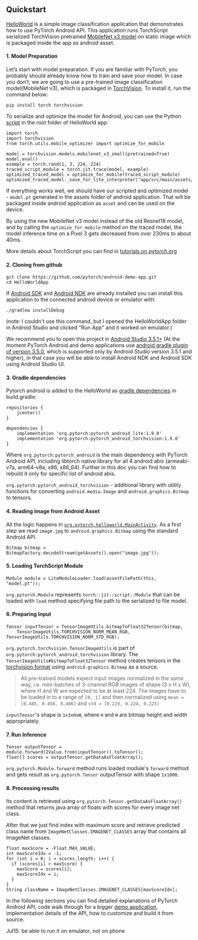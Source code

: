 ## Quickstart

[HelloWorld](https://github.com/pytorch/android-demo-app/tree/master/HelloWorldApp) is a simple image classification application that demonstrates how to use PyTorch Android API.
This application runs TorchScript serialized TorchVision pretrained [MobileNet v3 model](https://pytorch.org/vision/stable/models.html) on static image which is packaged inside the app as android asset.

#### 1. Model Preparation

Let’s start with model preparation. If you are familiar with PyTorch, you probably should already know how to train and save your model. In case you don’t, we are going to use a pre-trained image classification model(MobileNet v3), which is packaged in [TorchVision](https://pytorch.org/docs/stable/torchvision/index.html).
To install it, run the command below:
```
pip install torch torchvision
```

To serialize and optimize the model for Android, you can use the Python [script](https://github.com/pytorch/android-demo-app/blob/master/HelloWorldApp/trace_model.py) in the root folder of HelloWorld app:
```
import torch
import torchvision
from torch.utils.mobile_optimizer import optimize_for_mobile

model = torchvision.models.mobilenet_v3_small(pretrained=True)
model.eval()
example = torch.rand(1, 3, 224, 224)
traced_script_module = torch.jit.trace(model, example)
optimized_traced_model = optimize_for_mobile(traced_script_module)
optimized_traced_model._save_for_lite_interpreter("app/src/main/assets/model.ptl")
```
If everything works well, we should have our scripted and optimized model - `model.pt` generated in the assets folder of android application.
That will be packaged inside android application as `asset` and can be used on the device.

By using the new MobileNet v3 model instead of the old Resnet18 model, and by calling the `optimize_for_mobile` method on the traced model, the model inference time on a Pixel 3 gets decreased from over 230ms to about 40ms.

More details about TorchScript you can find in [tutorials on pytorch.org](https://pytorch.org/docs/stable/jit.html)

#### 2. Cloning from github
```
git clone https://github.com/pytorch/android-demo-app.git
cd HelloWorldApp
```
If [Android SDK](https://developer.android.com/studio/index.html#command-tools) and [Android NDK](https://developer.android.com/ndk/downloads) are already installed you can install this application to the connected android device or emulator with:
```
./gradlew installDebug
```
(note: I couldn't use this command, but I opened the HelloWorldApp folder in Android Studio and clicked "Run App" and it worked on emulator.)

We recommend you to open this project in [Android Studio 3.5.1+](https://developer.android.com/studio) (At the moment PyTorch Android and demo applications use [android gradle plugin of version 3.5.0](https://developer.android.com/studio/releases/gradle-plugin#3-5-0), which is supported only by Android Studio version 3.5.1 and higher),
in that case you will be able to install Android NDK and Android SDK using Android Studio UI.

#### 3. Gradle dependencies

Pytorch android is added to the HelloWorld as [gradle dependencies](https://github.com/pytorch/android-demo-app/blob/master/HelloWorldApp/app/build.gradle#L28-L29) in build.gradle:

```
repositories {
    jcenter()
}

dependencies {
    implementation 'org.pytorch:pytorch_android_lite:1.9.0'
    implementation 'org.pytorch:pytorch_android_torchvision:1.9.0'
}
```
Where `org.pytorch:pytorch_android` is the main dependency with PyTorch Android API, including libtorch native library for all 4 android abis (armeabi-v7a, arm64-v8a, x86, x86_64).
Further in this doc you can find how to rebuild it only for specific list of android abis.

`org.pytorch:pytorch_android_torchvision` - additional library with utility functions for converting `android.media.Image` and `android.graphics.Bitmap` to tensors.

#### 4. Reading image from Android Asset

All the logic happens in [`org.pytorch.helloworld.MainActivity`](https://github.com/pytorch/android-demo-app/blob/master/HelloWorldApp/app/src/main/java/org/pytorch/helloworld/MainActivity.java#L31-L69).
As a first step we read `image.jpg` to `android.graphics.Bitmap` using the standard Android API.
```
Bitmap bitmap = BitmapFactory.decodeStream(getAssets().open("image.jpg"));
```

#### 5. Loading TorchScript Module
```
Module module = LiteModuleLoader.load(assetFilePath(this, "model.pt"));
```
`org.pytorch.Module` represents `torch::jit::script::Module` that can be loaded with `load` method specifying file path to the serialized to file model.

#### 6. Preparing Input
```
Tensor inputTensor = TensorImageUtils.bitmapToFloat32Tensor(bitmap,
    TensorImageUtils.TORCHVISION_NORM_MEAN_RGB, TensorImageUtils.TORCHVISION_NORM_STD_RGB);
```
`org.pytorch.torchvision.TensorImageUtils` is part of `org.pytorch:pytorch_android_torchvision` library.
The `TensorImageUtils#bitmapToFloat32Tensor` method creates tensors in the [torchvision format](https://pytorch.org/docs/stable/torchvision/models.html) using `android.graphics.Bitmap` as a source.

> All pre-trained models expect input images normalized in the same way, i.e. mini-batches of 3-channel RGB images of shape (3 x H x W), where H and W are expected to be at least 224.
> The images have to be loaded in to a range of `[0, 1]` and then normalized using `mean = [0.485, 0.456, 0.406]` and `std = [0.229, 0.224, 0.225]`

`inputTensor`'s shape is `1x3xHxW`, where `H` and `W` are bitmap height and width appropriately.

#### 7. Run Inference

```
Tensor outputTensor = module.forward(IValue.from(inputTensor)).toTensor();
float[] scores = outputTensor.getDataAsFloatArray();
```

`org.pytorch.Module.forward` method runs loaded module's `forward` method and gets result as `org.pytorch.Tensor` outputTensor with shape `1x1000`.

#### 8. Processing results
Its content is retrieved using `org.pytorch.Tensor.getDataAsFloatArray()` method that returns java array of floats with scores for every image net class.

After that we just find index with maximum score and retrieve predicted class name from `ImageNetClasses.IMAGENET_CLASSES` array that contains all ImageNet classes.

```
float maxScore = -Float.MAX_VALUE;
int maxScoreIdx = -1;
for (int i = 0; i < scores.length; i++) {
  if (scores[i] > maxScore) {
    maxScore = scores[i];
    maxScoreIdx = i;
  }
}
String className = ImageNetClasses.IMAGENET_CLASSES[maxScoreIdx];
```

In the following sections you can find detailed explanations of PyTorch Android API, code walk through for a bigger [demo application](https://github.com/pytorch/android-demo-app/tree/master/PyTorchDemoApp),
implementation details of the API, how to customize and build it from source.

Jul15: be able to run it on emulator, not on phone
